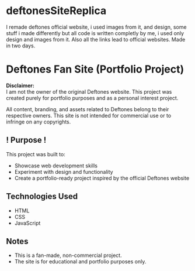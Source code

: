 # deftonesSiteReplica
I remade deftones official website, i used images from it, and design, some stuff i made differently but all code is written completly by me, i used only design and images from it. Also all the links lead to official websites. Made in two days. 

# Deftones Fan Site (Portfolio Project)

**Disclaimer:**  
I am not the owner of the original Deftones website. This project was created purely for portfolio purposes and as a personal interest project.  

All content, branding, and assets related to Deftones belong to their respective owners. This site is not intended for commercial use or to infringe on any copyrights.  

## ! Purpose !
This project was built to:  
- Showcase web development skills  
- Experiment with design and functionality  
- Create a portfolio-ready project inspired by the official Deftones website  

## Technologies Used
- HTML  
- CSS  
- JavaScript    

## Notes
- This is a fan-made, non-commercial project.  
- The site is for educational and portfolio purposes only.  
